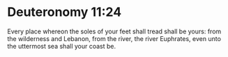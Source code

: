 # Deuteronomy 11:24

Every place whereon the soles of your feet shall tread shall be yours: from the wilderness and Lebanon, from the river, the river Euphrates, even unto the uttermost sea shall your coast be.